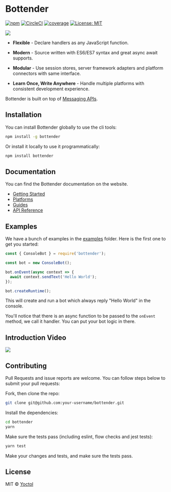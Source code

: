 # Bottender

[![npm](https://img.shields.io/npm/v/bottender.svg?style=flat-square)](https://www.npmjs.com/package/bottender)
[![CircleCI](https://circleci.com/gh/Yoctol/bottender.svg?style=shield)](https://circleci.com/gh/Yoctol/bottender)
[![coverage](https://codecov.io/gh/Yoctol/bottender/branch/master/graph/badge.svg)](https://codecov.io/gh/Yoctol/bottender)
[![License: MIT](https://img.shields.io/badge/License-MIT-yellow.svg)](https://opensource.org/licenses/MIT)

![](https://user-images.githubusercontent.com/3382565/32216617-85cb703a-bdf3-11e7-9a0b-0e084b47c39e.png)

* **Flexible** - Declare handlers as any JavaScript function.

* **Modern** - Source written with ES6/ES7 syntax and great async await
  supports.

* **Modular** - Use session stores, server framework adapters and platform
  connectors with same interface.

* **Learn Once, Write Anywhere** - Handle multiple platforms with consistent
  development experience.

Bottender is built on top of
[Messaging APIs](https://github.com/Yoctol/messaging-apis).

## Installation

You can install Bottender globally to use the cli tools:

```sh
npm install -g bottender
```

Or install it locally to use it programmatically:

```sh
npm install bottender
```

## Documentation

You can find the Bottender documentation on the website.

* [Getting Started](https://bottender.js.org/docs/GettingStarted)
* [Platforms](https://bottender.js.org/docs/Platforms-Messenger)
* [Guides](https://bottender.js.org/docs/Guides-Commands)
* [API Reference](https://bottender.js.org/docs/APIReference-Context)

## Examples

We have a bunch of examples in the
[examples](https://github.com/Yoctol/bottender/tree/master/examples) folder.
Here is the first one to get you started:

```js
const { ConsoleBot } = require('bottender');

const bot = new ConsoleBot();

bot.onEvent(async context => {
  await context.sendText('Hello World');
});

bot.createRuntime();
```

This will create and run a bot which always reply "Hello World" in the console.

You'll notice that there is an async function to be passed to the `onEvent`
method, we call it handler. You can put your bot logic in there.

## Introduction Video

[![](https://user-images.githubusercontent.com/3382565/33467982-cc8a0e42-d693-11e7-9134-2d42ec135e19.png)](https://www.youtube.com/watch?v=C_OBHmbXCsE)

## Contributing

Pull Requests and issue reports are welcome. You can follow steps below to
submit your pull requests:

Fork, then clone the repo:

```sh
git clone git@github.com:your-username/bottender.git
```

Install the dependencies:

```sh
cd bottender
yarn
```

Make sure the tests pass (including eslint, flow checks and jest tests):

```sh
yarn test
```

Make your changes and tests, and make sure the tests pass.

## License

MIT © [Yoctol](https://github.com/Yoctol/bottender)
